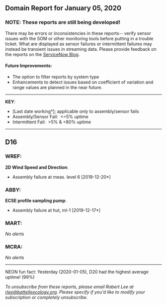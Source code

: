 ## Domain Report for January 05, 2020


### NOTE: These reports are still being developed!
There may be errors or inconsistencies in these reports-- verify sensor issues with the SOM or other monitoring tools before putting in a trouble ticket. What are displayed as sensor failures or intermittent failures may instead be transient issues in streaming data.
Please provide feedback on the reports on the [ServiceNow Blog](https://neon.service-now.com/community?id=community_blog&sys_id=9b4fbe8adbed734017ecf9041d9619be).

#### Future Improvements: 
 - The option to filter reports by system type 
 - Enhancements to detect issues based on coefficient of variation and range values are planned in the near future.

***

**KEY**:

 - [Last date working*]; applicable only to assembly/sensor fails
 - Assembly/Sensor Fail:&nbsp;&nbsp;<=5% uptime
 - Intermittent Fail:&nbsp;&nbsp;>5% & <80% uptime

***
## D16

### WREF:

**2D Wind Speed and Direction**:
 - Assembly failure at meas. level 6 [2019-12-20*]

### ABBY:

**ECSE profile sampling pump**:
 - Assembly failure at hut, ml-1 [2019-12-17*]

### MART:

_No alerts_

### MCRA:

_No alerts_

***
NEON fun fact: Yesterday (2020-01-05), D20 had the highest average uptime! (99%)

_To unsubscribe from these reports, please email Robert Lee at rlee@battelleecology.org. Please specify if you'd like to modify your subscription or completely unsubscribe._
